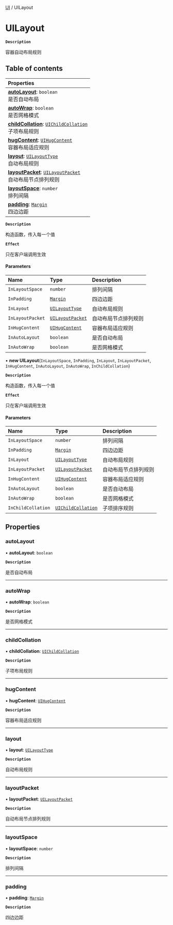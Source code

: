 [UI](../modules/UI.UI.md) / UILayout

# UILayout <Badge type="tip" text="Class" />

**`Description`**

容器自动布局规则

## Table of contents

| Properties                                                                                                                         |
| :--------------------------------------------------------------------------------------------------------------------------------- |
| **[autoLayout](UI.UI.UILayout.md#autolayout)**: `boolean` <br> 是否自动布局                                                        |
| **[autoWrap](UI.UI.UILayout.md#autowrap)**: `boolean` <br> 是否网格模式                                                            |
| **[childCollation](UI.UI.UILayout.md#childcollation)**: [`UIChildCollation`](UI.UI.UIChildCollation.md) <br> 子项布局规则          |
| **[hugContent](UI.UI.UILayout.md#hugcontent)**: [`UIHugContent`](UI.UI.UIHugContent.md) <br> 容器布局适应规则                      |
| **[layout](UI.UI.UILayout.md#layout)**: [`UILayoutType`](../enums/UI.UI.UILayoutType.md) <br> 自动布局规则                         |
| **[layoutPacket](UI.UI.UILayout.md#layoutpacket)**: [`UILayoutPacket`](../enums/UI.UI.UILayoutPacket.md) <br> 自动布局节点排列规则 |
| **[layoutSpace](UI.UI.UILayout.md#layoutspace)**: `number` <br> 排列间隔                                                           |
| **[padding](UI.UI.UILayout.md#padding)**: [`Margin`](UI.UI.Margin.md) <br> 四边边距                                                |

**`Description`**

构造函数，传入每一个值

**`Effect`**

只在客户端调用生效

#### Parameters

| Name             | Type                                                 | Description          |
| :--------------- | :--------------------------------------------------- | :------------------- |
| `InLayoutSpace`  | `number`                                             | 排列间隔             |
| `InPadding`      | [`Margin`](UI.UI.Margin.md)                          | 四边边距             |
| `InLayout`       | [`UILayoutType`](../enums/UI.UI.UILayoutType.md)     | 自动布局规则         |
| `InLayoutPacket` | [`UILayoutPacket`](../enums/UI.UI.UILayoutPacket.md) | 自动布局节点排列规则 |
| `InHugContent`   | [`UIHugContent`](UI.UI.UIHugContent.md)              | 容器布局适应规则     |
| `InAutoLayout`   | `boolean`                                            | 是否自动布局         |
| `InAutoWrap`     | `boolean`                                            | 是否网格模式         |

• **new UILayout**(`InLayoutSpace`, `InPadding`, `InLayout`, `InLayoutPacket`, `InHugContent`, `InAutoLayout`, `InAutoWrap`, `InChildCollation`)

**`Description`**

构造函数，传入每一个值

**`Effect`**

只在客户端调用生效

#### Parameters

| Name               | Type                                                 | Description          |
| :----------------- | :--------------------------------------------------- | :------------------- |
| `InLayoutSpace`    | `number`                                             | 排列间隔             |
| `InPadding`        | [`Margin`](UI.UI.Margin.md)                          | 四边边距             |
| `InLayout`         | [`UILayoutType`](../enums/UI.UI.UILayoutType.md)     | 自动布局规则         |
| `InLayoutPacket`   | [`UILayoutPacket`](../enums/UI.UI.UILayoutPacket.md) | 自动布局节点排列规则 |
| `InHugContent`     | [`UIHugContent`](UI.UI.UIHugContent.md)              | 容器布局适应规则     |
| `InAutoLayout`     | `boolean`                                            | 是否自动布局         |
| `InAutoWrap`       | `boolean`                                            | 是否网格模式         |
| `InChildCollation` | [`UIChildCollation`](UI.UI.UIChildCollation.md)      | 子项排序规则         |

## Properties

### autoLayout

• **autoLayout**: `boolean`

**`Description`**

是否自动布局

---

### autoWrap

• **autoWrap**: `boolean`

**`Description`**

是否网格模式

---

### childCollation

• **childCollation**: [`UIChildCollation`](UI.UI.UIChildCollation.md)

**`Description`**

子项布局规则

---

### hugContent

• **hugContent**: [`UIHugContent`](UI.UI.UIHugContent.md)

**`Description`**

容器布局适应规则

---

### layout

• **layout**: [`UILayoutType`](../enums/UI.UI.UILayoutType.md)

**`Description`**

自动布局规则

---

### layoutPacket

• **layoutPacket**: [`UILayoutPacket`](../enums/UI.UI.UILayoutPacket.md)

**`Description`**

自动布局节点排列规则

---

### layoutSpace

• **layoutSpace**: `number`

**`Description`**

排列间隔

---

### padding

• **padding**: [`Margin`](UI.UI.Margin.md)

**`Description`**

四边边距
